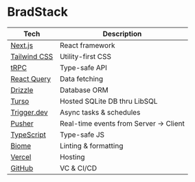 # BradStack

| Tech | Description |
| --- | --- |
| [Next.js](https://nextjs.org/) | React framework |
| [Tailwind CSS](https://tailwindcss.com/) | Utility-first CSS |
| [tRPC](https://trpc.io/) | Type-safe API |
| [React Query](https://react-query.tanstack.com/) | Data fetching |
| [Drizzle](https://orm.drizzle.team/) | Database ORM |
| [Turso](https://turso.tech/) | Hosted SQLite DB thru LibSQL |
| [Trigger.dev](https://trigger.dev/) | Async tasks & schedules |
| [Pusher](https://pusher.com/) | Real-time events from Server -> Client |
| [TypeScript](https://www.typescriptlang.org/) | Type-safe JS |
| [Biome](https://biomejs.dev/) | Linting & formatting |
| [Vercel](https://vercel.com/) | Hosting |
| [GitHub](https://github.com/) | VC & CI/CD |
